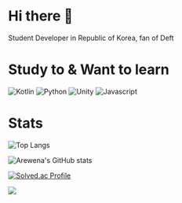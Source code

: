 # Hi there 👋

Student Developer in Republic of Korea, fan of Deft

# Study to & Want to learn
![Kotlin](https://img.shields.io/badge/-Kotlin-123?style=for-the-badge&logo=kotlin&logoColor=50bcdf)
![Python](https://img.shields.io/badge/-Python-306998?style=for-the-badge&logo=python&logoColor=fff)
![Unity](https://img.shields.io/badge/-Unity-000000?style=for-the-badge&logo=unity&logoColor=fff)
![Javascript](https://img.shields.io/badge/-JavaScript-cfba30?style=for-the-badge&logo=Javascript&logoColor=fff)

# Stats
![Top Langs](https://github-readme-stats.vercel.app/api/top-langs/?username=Arewena&layout=Demo&theme=radical)

![Arewena's GitHub stats](https://github-readme-stats.vercel.app/api?username=arewena&show_icons=true&theme=radical)

[![Solved.ac Profile](http://mazassumnida.wtf/api/v2/generate_badge?boj=cosytreq)](https://solved.ac/cosytreq/)

<a href="https://opgc.me/#/users/Arewena" target="_blank"><img src="https://api.opgc.me/githubs/users/Arewena/tag/?theme=basic" /></a>
